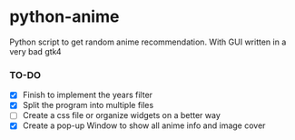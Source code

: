 # python-anime

Python script to get random anime recommendation.
With GUI written in a very bad gtk4


### TO-DO

- [X] Finish to implement the years filter
- [X] Split the program into multiple files
- [ ] Create a css file or organize widgets on a better way 
- [X] Create a pop-up Window to show all anime info and image cover
